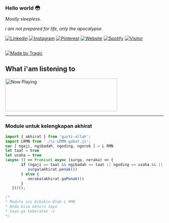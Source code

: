 ### Hello world 😳

_Mostly sleepless._

_i am not prepared for life, only the apocalypse_


[![Linkedin](https://img.shields.io/badge/-lrmn-blue?style=flat-square&labelColor=gray&logo=Twitter&logoColor=white&link=https://www.twitter.com/romanromannya/)](https://www.twitter.com/romanromannya/)
[![Instagram](https://img.shields.io/badge/-@lrmn-purple?style=flat-square&labelColor=gray&logo=instagram&logoColor=white&link=https://instagram.com/romanroman.nya/)](https://instagram.com/romanroman.nya)
[![Pinterest](https://img.shields.io/badge/-@lrmn-red?style=flat-square&labelColor=gray&logo=pinterest&logoColor=white&link=https://id.pinterest.com/romanroman.nya/)](https://id.pinterest.com/romanroman.nya)
[![Website](https://img.shields.io/badge/-hi.lrmn.site-violet?style=flat-square&labelColor=gray&logo=internet-explorer&logoColor=white&link=https://hi.lrmn.site/)](https://hi.lrmn.site)
[![Spotify](https://img.shields.io/badge/-lrmn-green?style=flat-square&labelColor=gray&logo=spotify&logoColor=white&link=https://open.spotify.com/user/31urnjrljaimmmf52sealktmdz3i/)](https://open.spotify.com/user/31urnjrljaimmmf52sealktmdz3i/)
[![Visitor](https://visitor-badge.laobi.icu/badge?page_id=lrmn7.lrmn7&)](https://visitor-badge.laobi.icu/badge?page_id=lrmn7.lrmn7&)

##
<a href="https://discord.gg/WFfjrQxnfH" target="_blank" rel="noopener noreferrer">
  <img src="https://discordapp.com/api/guilds/1088032923443277824/widget.png?style=banner2" alt="Made by Tragic" />
</a>

## What i'am listening to
<a href="https://lrmn7.vercel.app/api/now-playing?open=yes">
  <img src="https://lrmn7.vercel.app/api/now-playing" width="356" height="104" alt="Now Playing"/>
</a>

------
### Module untuk kelengkapan akhirat
```js
import { akhirat } from 'gusti-allah';
import LRMN from './si-LRMN-gabut.js';
var [ ngaji, ngibadah, ngoding, ngorok ] = L RMN
let taat = true
let usaha = true
(async () => Promise( async (surga, neraka) => {
       if (ngaji == taat && ngibadah == taat || ngoding == usaha && || ngorok == usaha) {
          surga(akhirat.penak())
       } else {
          neraka(akhirat.gaPenak())
       }
   }))();

/* 
* Module ini Dibikin Oleh L RMN
* Anda bisa meniru saya
* Saya ga keberatan :v
*/
